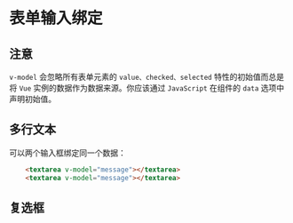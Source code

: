 # 表单输入绑定

## 注意
`v-model` 会忽略所有表单元素的 `value、checked、selected` 特性的初始值而总是将 `Vue` 实例的数据作为数据来源。你应该通过 `JavaScript` 在组件的 `data` 选项中声明初始值。

## 多行文本
可以两个输入框绑定同一个数据：
```html
    <textarea v-model="message"></textarea>
    <textarea v-model="message"></textarea>
```

## 复选框
